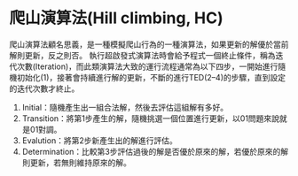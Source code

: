 # 爬山演算法(Hill climbing, HC)

爬山演算法顧名思義，是一種模擬爬山行為的一種演算法，如果更新的解優於當前解則更新，反之則否。
執行超啟發式演算法時會給予程式一個終止條件，稱為迭代次數(Iteration)，而此類演算法大致的運行流程通常為以下四步，一開始進行隨機初始化(1)，接著會持續進行解的更新，不斷的進行TED(2–4)的步驟，直到設定的迭代次數才終止。
1. Initial：隨機產生出一組合法解，然後去評估這組解有多好。
2. Transition：將第1步產生的解，隨機挑選一個位置進行更新，以01問題來說就是01對調。
3. Evalution：將第2步新產生出的解進行評估。
4. Determination：比較第3步評估過後的解是否優於原來的解，若優於原來的解則更新，若無則維持原來的解。